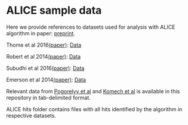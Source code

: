 # ALICE sample data
Here we provide references to datasets used for analysis with ALICE algorithm in paper: [preprint](https://www.biorxiv.org/content/early/2018/07/23/375162).

Thome et al 2016[(paper)](https://www.ncbi.nlm.nih.gov/pmc/articles/PMC5367636/): [Data](http://adaptivebiotech.com/pub/farber-2016-sciimmunol)

Robert et al 2014[(paper)](https://www.ncbi.nlm.nih.gov/pmc/articles/PMC4008652/): [Data](http://adaptivebiotech.com/pub/robert-2014-CCR)

Subudhi et al 2016[(paper)](https://www.ncbi.nlm.nih.gov/pmc/articles/PMC5081579/): [Data](http://adaptivebiotech.com/pub/sharma-2016-pnas)

Emerson et al 2014[(paper)](https://www.ncbi.nlm.nih.gov/pmc/articles/PMC4218856/): [Data](https://datadryad.org//resource/doi:10.5061/dryad.3f60c/1)

Relevant data from [Pogorelyy et al](https://www.biorxiv.org/content/early/2018/04/13/300343) and [Komech et al](https://www.ncbi.nlm.nih.gov/pubmed/29481668) is available in this repository in tab-delimited format.

ALICE hits folder contains files with all hits identified by the algorithm in respective datasets.  
